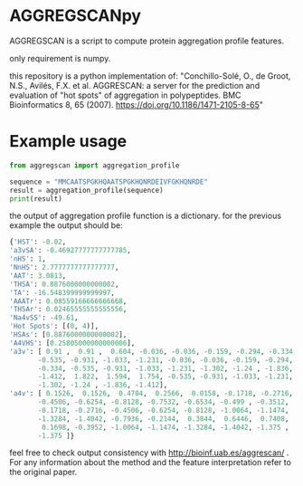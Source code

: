 # AGGREGSCANpy
AGGREGSCAN is a script to compute protein aggregation profile features.

only requirement is numpy.

this repository is a python implementation of:
"Conchillo-Solé, O., de Groot, N.S., Avilés, F.X. et al. AGGRESCAN: a server for the prediction and evaluation of "hot spots" of aggregation in polypeptides. BMC Bioinformatics 8, 65 (2007). https://doi.org/10.1186/1471-2105-8-65" 

# Example usage

```python
from aggregscan import aggregation_profile

sequence = "MMCAATSPGKHQAATSPGKHQNRDEIVFGKHQNRDE"  
result = aggregation_profile(sequence)
print(result)
```

the output of aggregation profile function is a dictionary. for the previous example the output should be:

```python
{'HST': -0.02, 
'a3vSA': -0.46927777777777785, 
'nHS': 1, 
'NnHS': 2.7777777777777777, 
'AAT': 3.0813, 
'THSA': 0.8876000000000002, 
'TA': -16.548399999999997, 
'AAATr': 0.08559166666666668, 
'THSAr': 0.02465555555555556, 
'Na4vSS': -49.61, 
'Hot Spots': [(0, 4)], 
'HSAs': [0.8876000000000002], 
'A4VHS': [0.25805000000000006], 
'a3v': [ 0.91 ,  0.91 ,  0.604, -0.036, -0.036, -0.159, -0.294, -0.334,
       -0.535, -0.931, -1.033, -1.231, -0.036, -0.036, -0.159, -0.294,
       -0.334, -0.535, -0.931, -1.033, -1.231, -1.302, -1.24 , -1.836,
       -1.412,  1.822,  1.594,  1.754, -0.535, -0.931, -1.033, -1.231,
       -1.302, -1.24 , -1.836, -1.412], 
'a4v': [ 0.1526,  0.1526,  0.4704,  0.2566,  0.0158, -0.1718, -0.2716,
       -0.4506, -0.6254, -0.8128, -0.7532, -0.6534, -0.499 , -0.3512,
       -0.1718, -0.2716, -0.4506, -0.6254, -0.8128, -1.0064, -1.1474,
       -1.3284, -1.4042, -0.7936, -0.2144,  0.3844,  0.6446,  0.7408,
        0.1698, -0.3952, -1.0064, -1.1474, -1.3284, -1.4042, -1.375 ,
       -1.375 ]}
```

feel free to check output consistency with http://bioinf.uab.es/aggrescan/ .
For any information about the method and the feature interpretation refer to the original paper.

